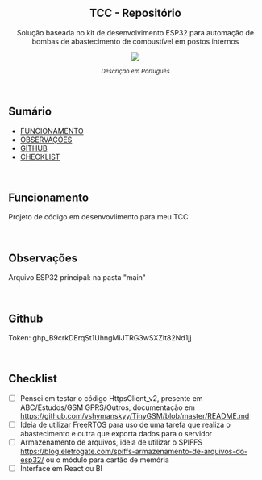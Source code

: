 <p align="center">
  <h2 align="center">TCC - Repositório</h2>
  <p align="center">Solução baseada no kit de desenvolvimento ESP32 para automação de bombas de abastecimento de combustível em postos internos<p>
  
  <p align="center">
    <a href="https://docs.google.com/document/d/1DCEagFOoA5uxenn32Hwd2TBX1xMmIO1OFefpkWrwCnw/edit">
    	<img src="https://img.shields.io/badge/-Monografia-lightgrey"/>
    </a>
  </p>
</p>

<p align="center">
	<sub>
		<i>Descrição em Português</i>
	</sub>
</p>

<br>

## Sumário

- [FUNCIONAMENTO](#Funcionamento)
- [OBSERVAÇÕES](#Inicio)
- [GITHUB](#Github)
- [CHECKLIST](#Checklist)

<br>

<div id="Funcionamento"/>

## Funcionamento
Projeto de código em desenvovlimento para meu TCC

<br>

<div id="Inicio"/>

## Observações
Arquivo ESP32 principal: na pasta "main"

<br>

<div id="Github"/>

## Github
Token: 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

<br>

<div id="Checklist"/>

## Checklist
- [ ] Pensei em testar o código HttpsClient_v2, presente em ABC/Estudos/GSM GPRS/Outros, documentação em https://github.com/vshymanskyy/TinyGSM/blob/master/README.md
- [ ] Ideia de utilizar FreeRTOS para uso de uma tarefa que realiza o abastecimento e outra que exporta dados para o servidor
- [ ] Armazenamento de arquivos, ideia de utilizar o SPIFFS https://blog.eletrogate.com/spiffs-armazenamento-de-arquivos-do-esp32/ ou o módulo para cartão de memória
- [ ] Interface em React ou BI
